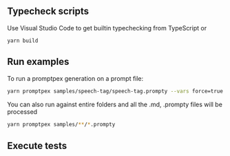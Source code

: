 ## Typecheck scripts

Use Visual Studio Code to get builtin typechecking from TypeScript or

```
yarn build
```

## Run examples

To run a promptpex generation on a prompt file:

```sh
yarn promptpex samples/speech-tag/speech-tag.prompty --vars force=true
```

You can also run against entire folders and all the .md, .prompty files will be processed

```sh
yarn promptpex samples/**/*.prompty
```

## Execute tests